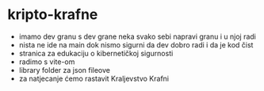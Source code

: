 # kripto-krafne
- imamo dev granu s dev grane neka svako sebi napravi granu i u njoj radi
- nista ne ide na main dok nismo sigurni da dev dobro radi i da je kod čist
- stranica za edukaciju o kibernetičkoj sigurnosti
- radimo s vite-om
- library folder za json fileove
- za natjecanje ćemo rastavit Kraljevstvo Krafni
